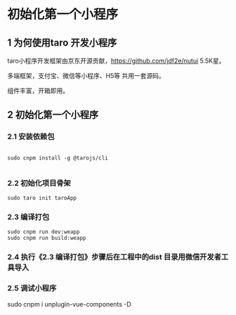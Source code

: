 # 初始化第一个小程序



## 1 为何使用taro 开发小程序



 taro小程序开发框架由京东开源贡献，https://github.com/jdf2e/nutui 5.5K星。

 多端框架，支付宝、微信等小程序、H5等 共用一套源码。

组件丰富，开箱即用。



## 2  初始化第一个小程序 



### 2.1 安装依赖包

```

sudo cnpm install -g @tarojs/cli


```



### 2.2  初始化项目骨架



```
sudo taro init taroApp
```



### 2.3  编译打包

```
sudo cnpm run dev:weapp
sudo cnpm run build:weapp
```



### 2.4 执行《2.3  编译打包》步骤后在工程中的dist 目录用微信开发者工具导入



### 2.5 调试小程序



sudo cnpm i unplugin-vue-components -D



